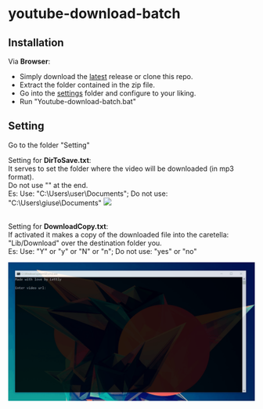 # youtube-download-batch

## Installation

Via **Browser**: 
- Simply download the [latest](https://github.com/Lettly/youtube-download-batch/archive/master.zip) release or clone this repo.<br />
- Extract the folder contained in the zip file.<br />
- Go into the [settings](https://github.com/Lettly/Youtube-Download-Batch#setting) folder and configure to your liking.
- Run "Youtube-download-batch.bat"<br />

## Setting
Go to the folder "Setting"

Setting for **DirToSave.txt**:<br />
It serves to set the folder where the video will be downloaded (in mp3 format).<br />
Do not use "\" at the end.<br />
Es: Use: "C:\Users\user\Documents"; Do not use: "C:\Users\giuse\Documents\"
![](http://image.prntscr.com/image/fe9f8845a5d94e2f87a828c4410ae19f.png)<br /><br />


Setting for **DownloadCopy.txt**:<br />
If activated it makes a copy of the downloaded file into the caretella: "Lib/Download" over the destination folder you.<br />
Es: Use: "Y" or "y" or "N" or "n"; Do not use: "yes" or "no"<br />

![](https://raw.githubusercontent.com/Lettly/Wiki-file/master/youtube-download-batch/Yt-dl.gif)
